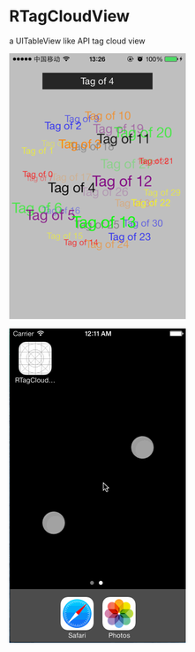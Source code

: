RTagCloudView
=============

a UITableView like API tag cloud view

![Screenshot1](./RTagCloudViewDemo/Screenshots/screenshot1.png)

![image](./RTagCloudViewDemo/Screenshots/tagcloud.gif)
